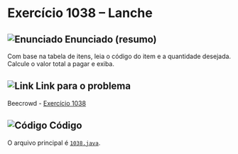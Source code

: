 # Exercício 1038 – Lanche

## <img src="https://img.icons8.com/ios-glyphs/24/000000/book.png" alt="Enunciado" /> Enunciado (resumo)  
Com base na tabela de itens, leia o código do item e a quantidade desejada. Calcule o valor total a pagar e exiba.

## <img src="https://img.icons8.com/ios-glyphs/24/000000/link.png" alt="Link" /> Link para o problema  
Beecrowd - [Exercício 1038](https://www.beecrowd.com.br/judge/pt/problems/view/1038)

## <img src="https://img.icons8.com/ios-glyphs/24/000000/code.png" alt="Código" /> Código  
O arquivo principal é [`1038.java`](1038.java).
